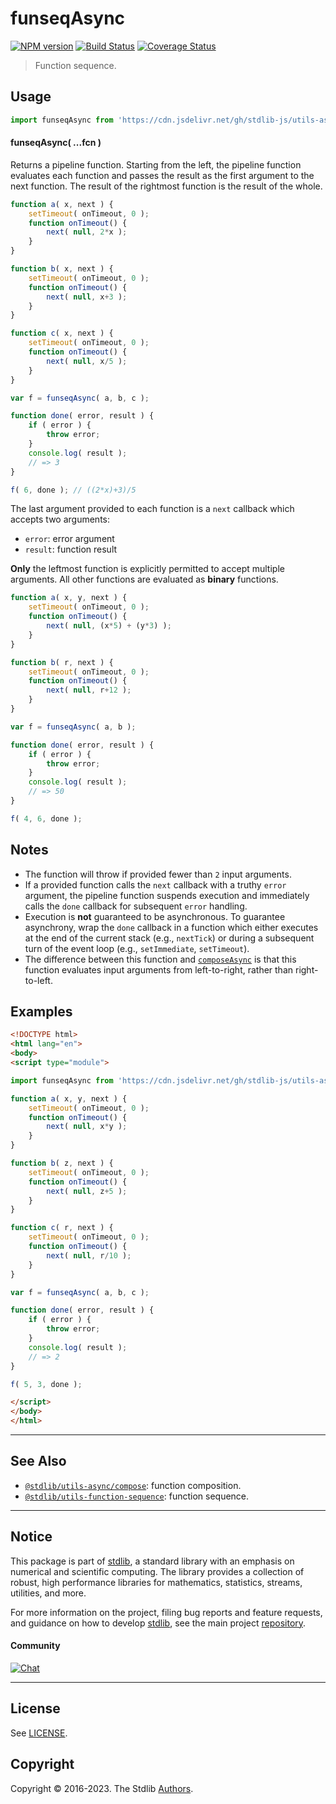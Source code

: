 <!--

@license Apache-2.0

Copyright (c) 2018 The Stdlib Authors.

Licensed under the Apache License, Version 2.0 (the "License");
you may not use this file except in compliance with the License.
You may obtain a copy of the License at

   http://www.apache.org/licenses/LICENSE-2.0

Unless required by applicable law or agreed to in writing, software
distributed under the License is distributed on an "AS IS" BASIS,
WITHOUT WARRANTIES OR CONDITIONS OF ANY KIND, either express or implied.
See the License for the specific language governing permissions and
limitations under the License.

-->

# funseqAsync

[![NPM version][npm-image]][npm-url] [![Build Status][test-image]][test-url] [![Coverage Status][coverage-image]][coverage-url] <!-- [![dependencies][dependencies-image]][dependencies-url] -->

> Function sequence.

<!-- Section to include introductory text. Make sure to keep an empty line after the intro `section` element and another before the `/section` close. -->

<section class="intro">

</section>

<!-- /.intro -->

<!-- Package usage documentation. -->



<section class="usage">

## Usage

```javascript
import funseqAsync from 'https://cdn.jsdelivr.net/gh/stdlib-js/utils-async-function-sequence@esm/index.mjs';
```

#### funseqAsync( ...fcn )

Returns a pipeline function. Starting from the left, the pipeline function evaluates each function and passes the result as the first argument to the next function. The result of the rightmost function is the result of the whole.

```javascript
function a( x, next ) {
    setTimeout( onTimeout, 0 );
    function onTimeout() {
        next( null, 2*x );
    }
}

function b( x, next ) {
    setTimeout( onTimeout, 0 );
    function onTimeout() {
        next( null, x+3 );
    }
}

function c( x, next ) {
    setTimeout( onTimeout, 0 );
    function onTimeout() {
        next( null, x/5 );
    }
}

var f = funseqAsync( a, b, c );

function done( error, result ) {
    if ( error ) {
        throw error;
    }
    console.log( result );
    // => 3
}

f( 6, done ); // ((2*x)+3)/5
```

The last argument provided to each function is a `next` callback which accepts two arguments:

-   `error`: error argument
-   `result`: function result

**Only** the leftmost function is explicitly permitted to accept multiple arguments. All other functions are evaluated as **binary** functions.

```javascript
function a( x, y, next ) {
    setTimeout( onTimeout, 0 );
    function onTimeout() {
        next( null, (x*5) + (y*3) );
    }
}

function b( r, next ) {
    setTimeout( onTimeout, 0 );
    function onTimeout() {
        next( null, r+12 );
    }
}

var f = funseqAsync( a, b );

function done( error, result ) {
    if ( error ) {
        throw error;
    }
    console.log( result );
    // => 50
}

f( 4, 6, done );
```

</section>

<!-- /.usage -->

<!-- Package usage notes. Make sure to keep an empty line after the `section` element and another before the `/section` close. -->

<section class="notes">

## Notes

-   The function will throw if provided fewer than `2` input arguments.
-   If a provided function calls the `next` callback with a truthy `error` argument, the pipeline function suspends execution and immediately calls the `done` callback for subsequent `error` handling.
-   Execution is **not** guaranteed to be asynchronous. To guarantee asynchrony, wrap the `done` callback in a function which either executes at the end of the current stack (e.g., `nextTick`) or during a subsequent turn of the event loop (e.g., `setImmediate`, `setTimeout`).
-   The difference between this function and [`composeAsync`][@stdlib/utils/async/compose] is that this function evaluates input arguments from left-to-right, rather than right-to-left.

</section>

<!-- /.notes -->

<!-- Package usage examples. -->

<section class="examples">

## Examples

<!-- eslint no-undef: "error" -->

```html
<!DOCTYPE html>
<html lang="en">
<body>
<script type="module">

import funseqAsync from 'https://cdn.jsdelivr.net/gh/stdlib-js/utils-async-function-sequence@esm/index.mjs';

function a( x, y, next ) {
    setTimeout( onTimeout, 0 );
    function onTimeout() {
        next( null, x*y );
    }
}

function b( z, next ) {
    setTimeout( onTimeout, 0 );
    function onTimeout() {
        next( null, z+5 );
    }
}

function c( r, next ) {
    setTimeout( onTimeout, 0 );
    function onTimeout() {
        next( null, r/10 );
    }
}

var f = funseqAsync( a, b, c );

function done( error, result ) {
    if ( error ) {
        throw error;
    }
    console.log( result );
    // => 2
}

f( 5, 3, done );

</script>
</body>
</html>
```

</section>

<!-- /.examples -->

<!-- Section to include cited references. If references are included, add a horizontal rule *before* the section. Make sure to keep an empty line after the `section` element and another before the `/section` close. -->

<section class="references">

</section>

<!-- /.references -->

<!-- Section for related `stdlib` packages. Do not manually edit this section, as it is automatically populated. -->

<section class="related">

* * *

## See Also

-   <span class="package-name">[`@stdlib/utils-async/compose`][@stdlib/utils/async/compose]</span><span class="delimiter">: </span><span class="description">function composition.</span>
-   <span class="package-name">[`@stdlib/utils-function-sequence`][@stdlib/utils/function-sequence]</span><span class="delimiter">: </span><span class="description">function sequence.</span>

</section>

<!-- /.related -->

<!-- Section for all links. Make sure to keep an empty line after the `section` element and another before the `/section` close. -->


<section class="main-repo" >

* * *

## Notice

This package is part of [stdlib][stdlib], a standard library with an emphasis on numerical and scientific computing. The library provides a collection of robust, high performance libraries for mathematics, statistics, streams, utilities, and more.

For more information on the project, filing bug reports and feature requests, and guidance on how to develop [stdlib][stdlib], see the main project [repository][stdlib].

#### Community

[![Chat][chat-image]][chat-url]

---

## License

See [LICENSE][stdlib-license].


## Copyright

Copyright &copy; 2016-2023. The Stdlib [Authors][stdlib-authors].

</section>

<!-- /.stdlib -->

<!-- Section for all links. Make sure to keep an empty line after the `section` element and another before the `/section` close. -->

<section class="links">

[npm-image]: http://img.shields.io/npm/v/@stdlib/utils-async-function-sequence.svg
[npm-url]: https://npmjs.org/package/@stdlib/utils-async-function-sequence

[test-image]: https://github.com/stdlib-js/utils-async-function-sequence/actions/workflows/test.yml/badge.svg?branch=main
[test-url]: https://github.com/stdlib-js/utils-async-function-sequence/actions/workflows/test.yml?query=branch:main

[coverage-image]: https://img.shields.io/codecov/c/github/stdlib-js/utils-async-function-sequence/main.svg
[coverage-url]: https://codecov.io/github/stdlib-js/utils-async-function-sequence?branch=main

<!--

[dependencies-image]: https://img.shields.io/david/stdlib-js/utils-async-function-sequence.svg
[dependencies-url]: https://david-dm.org/stdlib-js/utils-async-function-sequence/main

-->

[chat-image]: https://img.shields.io/gitter/room/stdlib-js/stdlib.svg
[chat-url]: https://app.gitter.im/#/room/#stdlib-js_stdlib:gitter.im

[stdlib]: https://github.com/stdlib-js/stdlib

[stdlib-authors]: https://github.com/stdlib-js/stdlib/graphs/contributors

[umd]: https://github.com/umdjs/umd
[es-module]: https://developer.mozilla.org/en-US/docs/Web/JavaScript/Guide/Modules

[deno-url]: https://github.com/stdlib-js/utils-async-function-sequence/tree/deno
[umd-url]: https://github.com/stdlib-js/utils-async-function-sequence/tree/umd
[esm-url]: https://github.com/stdlib-js/utils-async-function-sequence/tree/esm
[branches-url]: https://github.com/stdlib-js/utils-async-function-sequence/blob/main/branches.md

[stdlib-license]: https://raw.githubusercontent.com/stdlib-js/utils-async-function-sequence/main/LICENSE

[@stdlib/utils/async/compose]: https://github.com/stdlib-js/utils-async-compose/tree/esm

<!-- <related-links> -->

[@stdlib/utils/async/compose]: https://github.com/stdlib-js/utils-async-compose/tree/esm

[@stdlib/utils/function-sequence]: https://github.com/stdlib-js/utils-function-sequence/tree/esm

<!-- </related-links> -->

</section>

<!-- /.links -->

